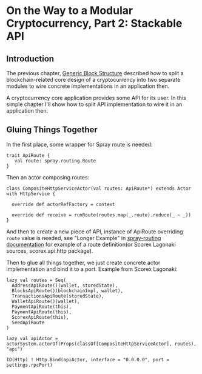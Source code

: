 On the Way to a Modular Cryptocurrency, Part 2: Stackable API
=============================================================


Introduction
------------

The previous chapter, [Generic Block Structure](modular1.md) described how to split a blockchain-related
 core design of a cryptocurrency into two separate modules to wire concrete implementations in an application
 then.
 
 A cryptocurrency core application provides some API for its user. In this simple chapter I'll show how to 
 split API implementation to wire it in an application then. 

Gluing Things Together
----------------------

In the first place, some wrapper for Spray route is needed:

    trait ApiRoute {
       val route: spray.routing.Route
    }

Then an actor composing routes:

    class CompositeHttpServiceActor(val routes: ApiRoute*) extends Actor with HttpService {
     
      override def actorRefFactory = context
           
      override def receive = runRoute(routes.map(_.route).reduce(_ ~ _))
    }
    
And then to create a new piece of API, instance of ApiRoute overriding `route` value is needed, see "Longer
     Example" in [spray-routing documentation](http://spray.io/documentation/1.2.3/spray-routing/) for example of
     a route definition(or Scorex Lagonaki sources, scorex.api.http package).
      
Then to glue all things together, we just create concrete actor implementation and bind it to a port. Example from
Scorex Lagonaki:
      
    lazy val routes = Seq(
      AddressApiRoute()(wallet, storedState),
      BlocksApiRoute()(blockchainImpl, wallet),
      TransactionsApiRoute(storedState),
      WalletApiRoute()(wallet),
      PaymentApiRoute(this),
      PaymentApiRoute(this),
      ScorexApiRoute(this),
      SeedApiRoute
    )

    lazy val apiActor = actorSystem.actorOf(Props(classOf[CompositeHttpServiceActor], routes), "api")      
    
    IO(Http) ! Http.Bind(apiActor, interface = "0.0.0.0", port = settings.rpcPort)       

